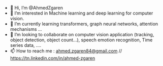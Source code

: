 - 👋 Hi, I’m @AhmedZgaren
- 👀 I’m interested in Machine learning and deep learning for computer vision. 
- 🌱 I’m currently learning transformers, graph neural networks, attention mechanisms ...
- 💞️ I’m looking to collaborate on computer vision application (tracking, object detection, object count...), speech emotion recognition, Time series data, .... 
- 📫 How to reach me : ahmed.zgaren84@gmail.com // https://tn.linkedin.com/in/ahmed-zgaren

<!---
AhmedZgaren/AhmedZgaren is a ✨ special ✨ repository because its `README.md` (this file) appears on your GitHub profile.
You can click the Preview link to take a look at your changes.
--->
